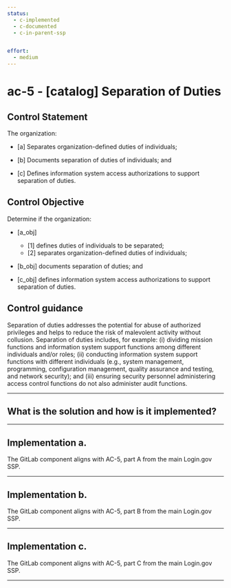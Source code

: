 ```yaml
---
status:
  - c-implemented
  - c-documented
  - c-in-parent-ssp


effort:
  - medium
---
```


# ac-5 - \[catalog\] Separation of Duties

## Control Statement

The organization:

- \[a\] Separates organization-defined duties of individuals;

- \[b\] Documents separation of duties of individuals; and

- \[c\] Defines information system access authorizations to support separation of duties.

## Control Objective

Determine if the organization:

- \[a_obj\]

  - \[1\] defines duties of individuals to be separated;
  - \[2\] separates organization-defined duties of individuals;

- \[b_obj\] documents separation of duties; and

- \[c_obj\] defines information system access authorizations to support separation of duties.

## Control guidance

Separation of duties addresses the potential for abuse of authorized privileges
and helps to reduce the risk of malevolent activity without
collusion. Separation of duties includes, for example: (i) dividing mission
functions and information system support functions among different individuals
and/or roles; (ii) conducting information system support functions with
different individuals (e.g., system management, programming, configuration
management, quality assurance and testing, and network security); and (iii)
ensuring security personnel administering access control functions do not also
administer audit functions.

______________________________________________________________________

## What is the solution and how is it implemented?

<!-- Please leave this section blank and enter implementation details in the parts below. -->

______________________________________________________________________

## Implementation a.

The GitLab component aligns with AC-5, part A from the main Login.gov SSP.

______________________________________________________________________

## Implementation b.

The GitLab component aligns with AC-5, part B from the main Login.gov SSP.

______________________________________________________________________

## Implementation c.

The GitLab component aligns with AC-5, part C from the main Login.gov SSP.

______________________________________________________________________
